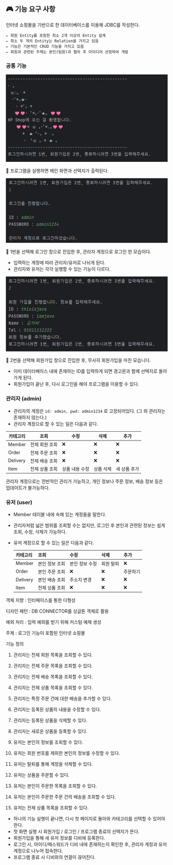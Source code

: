 
## 🎮 기능 요구 사항

인터넷 쇼핑몰을 기반으로 한 데이터베이스를 이용해 JDBC를 작성한다.
```
✏️ 회원 Entity를 포함한 최소 2개 이상의 Entity 설계
️️✏️ 최소 두 개의 Entity는 Relation을 가지고 있음
✏️ 기능은 기본적인 CRUD 기능을 가지고 있음
✏️ 회원과 관련된 주제는 본인(팀원)과 협의 후 아이디어 선정하여 개발
```

### 공통 기능
![img.png](resource_img/img.png)

🔎 프로그램을 실행하면 메인 화면과 선택지가 출력된다.

![img.png](resource_img/img1.png)

🔎 1번을 선택해 로그인 창으로 진입한 후, 관리자 계정으로 로그인 한 모습이다.

- 입력하는 계정에 따라 관리자/유저로 나뉘게 된다.
- 관리자와 유저는 각각 실행할 수 있는 기능이 다르다.

![img.png](img2.png)

🔎 2번을 선택해 회원가입 창으로 진입한 후, 무사히 회원가입을 마친 모습니다.

- 이미 데이터베이스 내애 존재하는 ID를 입력하게 되면 경고문과 함께 선택지로 돌아가게 된다.
- 회원가입이 끝난 후, 다시 로그인을 해야 프로그램을 이용할 수 있다.

### 관리자 (admin)
- 관리자의 계정은 `id: admin, pwd: admin1234` 로 고정되어있다. (그 외 관리자는 존재하지 않는다.)
- 관리자 계정으로 할 수 있는 일은 다음과 같다.

| 카테고리    | 조회       | 수정       | 삭제    | 추가      |
|---------|----------|----------|-------|---------|
| Member  | 전체 회원 조회 | ❌        | ❌     | ❌       |
| Order   | 전체 주문 조회 | ❌        | ❌     | ❌       |
| Delivery | 전체 배송 조회 | ❌        | ❌     | ❌       |
| Item    | 전체 상품 조회 | 상품 내용 수정 | 상품 삭제 | 새 상품 추가 |

관리자 계정으로는 전반적인 관리가 가능하고, 개인 정보나 주문 정보, 배송 정보 등은 업데이트가 불가능하다.

### 유저 (user)
- Member 테이블 내에 속해 있는 계정들을 말한다.
- 관리자처럼 넓은 범위를 조회할 수는 없지만, 로그인 후 본인과 관련된 정보는 쉽게 조회, 수정, 삭제가 가능하다.
- 유저 계정으로 할 수 있는 일은 다음과 같다.

  | 카테고리    | 조회       | 수정       | 삭제    | 추가      |
  |---------|----------|----------|-------|---------|
  | Member  | 본인 정보 조회 | 본인 정보 수정 | 회원 탈퇴 | ❌       |
  | Order   | 본인 주문 조회 | ❌        | ❌     | 주문하기    |
  | Delivery | 본인 배송 조회 | 주소지 변경   | ❌     | ❌       |
  | Item    | 전체 상품 조회 | ❌ | ❌ | ❌ |

객체 지향 : 인터페이스를 통한 다형성

디자인 패턴 : DB CONNECTOR를 싱글톤 객체로 활용

예외 처리 : 입력 예외를 받기 위해 커스텀 예제 생성

주제 : 로그인 기능이 포함된 인터넷 쇼핑몰

기능 정의
1. 관리자는 전체 회원 목록을 조회할 수 있다.
2. 관리자는 전체 주문 목록을 조회할 수 있다.
3. 관리자는 전체 배송 목록을 조회할 수 있다.
4. 관리자는 전체 상품 목록을 조회할 수 있다.
5. 관리자는 특정 주문 건에 대한 배송을 추가할 수 있다.
6. 관리자는 등록된 상품의 내용을 수정할 수 있다.
7. 관리자는 등록된 상품을 삭제할 수 있다.
8. 관리자는 새로운 상품을 등록할 수 있다.

1. 유저는 본인의 정보를 조회할 수 있다.
2. 유저는 회원 번호를 제외한 본인의 정보를 수정할 수 있다.
3. 유저는 탈퇴를 통해 계정을 삭제할 수 있다.
4. 유저는 상품을 주문할 수 있다.
5. 유저는 본인이 주문한 목록을 조회할 수 있다.
6. 유저는 본인이 주문한 주문 건의 배송을 조회할 수 있다.
7. 유저는 전체 상품 목록을 조회할 수 있다.

- 하나의 기능 실행이 끝나면, 다시 첫 페이지로 돌아와 카테고리를 선택할 수 있어야 한다.
- 첫 화면 실행 시 회원가입 / 로그인 / 프로그램 종료의 선택지가 뜬다.
- 회원가입을 통해 새 유저 정보를 디비에 등록한다.
- 로그인 시, 아이디/패스워드가 디비 내에 존재하는지 확인한 후, 관리자 계정과 유저 계정으로 나누어 접속한다.
- 프로그램 종료 시 디비와의 연결이 끊어진다.